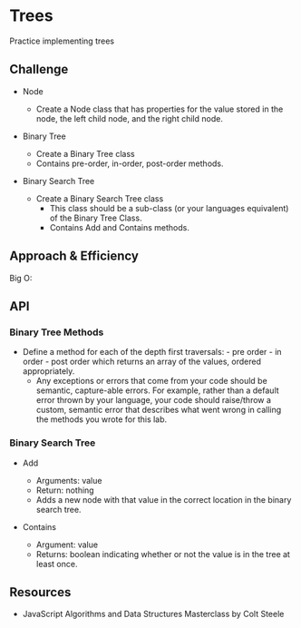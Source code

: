 # Trees

Practice implementing trees

## Challenge

- Node
  - Create a Node class that has properties for the value stored in the node, the left child node, and the right child node.

- Binary Tree
  - Create a Binary Tree class
  - Contains pre-order, in-order, post-order methods.

- Binary Search Tree
  - Create a Binary Search Tree class
    - This class should be a sub-class (or your languages equivalent) of the Binary Tree Class.
    - Contains Add and Contains methods.

## Approach & Efficiency

Big O:

## API

### Binary Tree Methods

- Define a method for each of the depth first traversals:
      - pre order
      - in order
      - post order which returns an array of the values, ordered appropriately.
  - Any exceptions or errors that come from your code should be semantic, capture-able errors. For example, rather than a default error thrown by your language, your code should raise/throw a custom, semantic error that describes what went wrong in calling the methods you wrote for this lab.

### Binary Search Tree

- Add
  - Arguments: value
  - Return: nothing
  - Adds a new node with that value in the correct location in the binary search tree.

- Contains
  - Argument: value
  - Returns: boolean indicating whether or not the value is in the tree at least once.

## Resources

- JavaScript Algorithms and Data Structures Masterclass by Colt Steele
